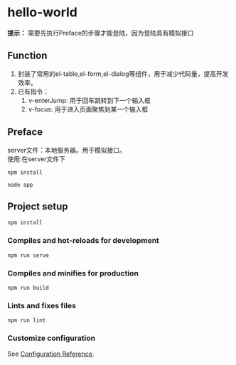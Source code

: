 <!-- ctrl + shift + v 预览md文件 -->
# hello-world  
**提示：** 需要先执行Preface的步骤才能登陆，因为登陆具有模拟接口

## Function
1. 封装了常用的el-table,el-form,el-dialog等组件，用于减少代码量，提高开发效率。  
2. 已有指令：
    1. v-enterJump:  用于回车跳转到下一个输入框  
    2. v-focus:  用于进入页面聚焦到某一个输入框

## Preface
server文件：本地服务器。用于模拟接口。  
使用:在server文件下
```
npm install
```
```
node app
```

## Project setup
```
npm install
```

### Compiles and hot-reloads for development
```
npm run serve
```

### Compiles and minifies for production
```
npm run build
```

### Lints and fixes files
```
npm run lint
```

### Customize configuration
See [Configuration Reference](https://cli.vuejs.org/config/).
